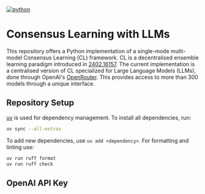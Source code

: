 [![python](https://img.shields.io/badge/Python-3.11-3776AB.svg?style=flat&logo=python&logoColor=white)](https://www.python.org)

# Consensus Learning with LLMs

This repository offers a Python implementation of a single-mode multi-model Consensus Learning (CL) framework. 
CL is a decentralised ensemble learning paradigm introduced in [2402.16157](https://arxiv.org/abs/2402.16157).
The current implementation is a centralised version of CL specialized for Large Language Models (LLMs), done through OpenAI's [OpenRouter](https://openrouter.ai/docs/quick-start).
This provides access to more than 300 models through a unique interface.

## Repository Setup

[uv](https://docs.astral.sh/uv/getting-started/installation/) is used for dependency management.
To install all dependencies, run:
```bash
uv sync --all-extras
```
To add new dependencies, use `uv add <dependency>`.
For formatting and linting use:
```bash
uv run ruff format
uv run ruff check
```

## OpenAI API Key
